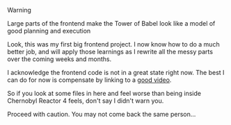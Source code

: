 > [!WARNING]
> Large parts of the frontend make the Tower of Babel look like a model of good planning and execution

Look, this was my first big frontend project. I now know how to do a much better job, and will apply those learnings as I rewrite all the messy parts over the coming weeks and months.

I acknowledge the frontend code is not in a great state right now. The best I can do for now is compensate by linking to a [good video](https://www.youtube.com/watch?v=wmKwD0NaHuw).

So if you look at some files in here and feel worse than being inside Chernobyl Reactor 4 feels, don't say I didn't warn you.

Proceed with caution. You may not come back the same person...